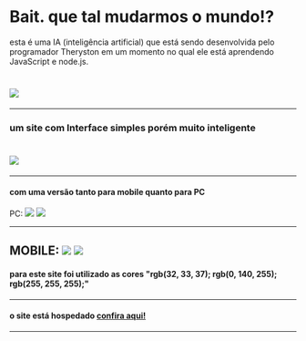 # Bait. que tal mudarmos o mundo!?  
esta é uma IA (inteligência artificial) que está sendo desenvolvida pelo programador Theryston em um momento no qual ele está aprendendo JavaScript e node.js.

![](/slogans/normal/logo.png)
=================================================
-------------------------------------------------

### um site com Interface simples porém muito inteligente
![](slogans/printscreen/home-mobile.png)
=================================================
-------------------------------------------------

#### com uma versão tanto para mobile quanto para PC

PC:
![](slogans/printscreen/home-pc.png)
![](slogans/printscreen/passaro-pc.png)

-------------------------------------------------

MOBILE:
![](slogans/printscreen/home-mobile.png)
![](slogans/printscreen/passaro-mobile.png)
-------------------------------------------------

#### para este site foi utilizado as cores "rgb(32, 33, 37); rgb(0, 140, 255); rgb(255, 255, 255);"

-------------------------------------------------
#### o site está hospedado [confira aqui!](https://baitnew-com.umbler.net/)
-------------------------------------------------